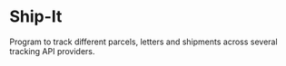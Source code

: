 # Ship-It
Program to track different parcels, letters and shipments across several tracking API providers.
